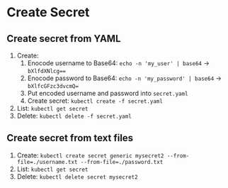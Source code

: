 # Create Secret

## Create secret from YAML
1. Create: 
	1. Enocode username to Base64: `echo -n 'my_user' | base64` -> `bXlfdXNlcg==`
	1. Enocode password to Base64: `echo -n 'my_password' | base64` -> `bXlfcGFzc3dvcmQ=`
	1. Put encoded username and password into `secret.yaml`
	1. Create secret: `kubectl create -f secret.yaml`
1. List: `kubectl get secret`
1. Delete: `kubectl delete -f secret.yaml`

## Create secret from text files
1. Create: `kubectl create secret generic mysecret2 --from-file=./username.txt --from-file=./password.txt`
1. List: `kubectl get secret`
1. Delete: `kubectl delete secret mysecret2`